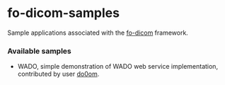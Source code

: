 # fo-dicom-samples
Sample applications associated with the [fo-dicom](https://github.com/fo-dicom/fo-dicom) framework.

### Available samples
* WADO, simple demonstration of WADO web service implementation, contributed by user [do0om](https://github.com/do0om).
